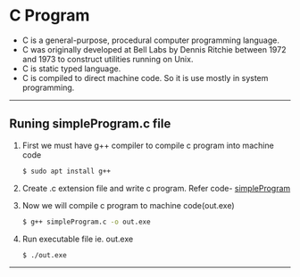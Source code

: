 # C Program

- C is a general-purpose, procedural computer programming language. 
- C was originally developed at Bell Labs by Dennis Ritchie between 1972 and 1973 to construct utilities running on Unix.
- C is static typed language.
- C is compiled to direct machine code. So it is use mostly in system programming.

---

## Runing simpleProgram.c file

1. First we must have g++ compiler to compile c program into machine code
    ```bash 
    $ sudo apt install g++
    ```

1. Create .c extension file and write c program. Refer code- [simpleProgram](./simpleProgram.c)

1. Now we will compile c program to machine code(out.exe)
    ```bash
    $ g++ simpleProgram.c -o out.exe
    ```

1. Run executable file ie. out.exe

    ```bash
    $ ./out.exe 
    ```
---